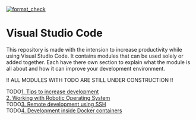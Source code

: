 [![format_check](https://github.com/thijs83/Visual_Studio_Code_ROS/actions/workflows/formatter.yml/badge.svg)](https://github.com/thijs83/Visual_Studio_Code_ROS/actions/workflows/formatter.yml)

# Visual Studio Code

This repository is made with the intension to increase productivity while using Visual Studio Code. It contains modules that can be used solely or added together. Each have there own section to explain what the module is all about and how it can improve your development environment. 


!! ALL MODULES WITH TODO ARE STILL UNDER CONSTRUCTION !!

TODO[1. Tips to increase development](docs/vscode_tips.md)  
[2. Working with Robotic Operating System ](docs/vscode_ros.md)  
TODO[3. Remote development using SSH](docs/vscode_remote.md)  
TODO[4. Development inside Docker containers](docs/vscode_docker.md)  
